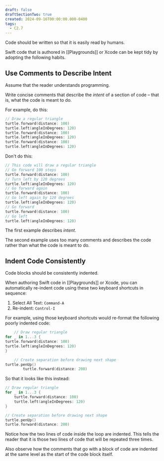 ```yaml
---
draft: false
draftSectionTwo: true
created: 2024-09-16T00:00:00.000-0400
tags:
  - C2.7
---
```


Code should be written so that it is easily read by humans.

Swift code that is authored in [[Playgrounds]] or Xcode can be kept tidy by adopting the following habits.

## Use Comments to Describe Intent

Assume that the reader understands programming.

Write concise comments that describe the *intent* of  a section of code – that is, what the code is meant to do.

For example, do this:

```swift
// Draw a regular triangle
turtle.forward(distance: 100)
turtle.left(angleInDegrees: 120)
turtle.forward(distance: 100)
turtle.left(angleInDegrees: 120)
turtle.forward(distance: 100)
turtle.left(angleInDegrees: 120)
```

Don't do this:

```swift
// This code will draw a regular triangle
// Go forward 100 steps
turtle.forward(distance: 100)
// Turn left by 120 degrees
turtle.left(angleInDegrees: 120)
// Go forward again
turtle.forward(distance: 100)
// Go left again by 120 degrees
turtle.left(angleInDegrees: 120)
// Go forward
turtle.forward(distance: 100)
// Go left
turtle.left(angleInDegrees: 120)
```

The first example describes *intent*.

The second example uses too many comments and describes the code rather than what the code is meant to do.
## Indent Code Consistently

Code blocks should be consistently indented.

When authoring Swift code in [[Playgrounds]] or Xcode, you can automatically re-indent code using these two keyboard shortcuts in sequence:

1. Select All Text: `Command-A`
2. Re-indent: `Control-I`

For example, using those keyboard shortcuts would re-format the following poorly indented code:

```swift
    // Draw regular triangle
for _ in 1...3 {
turtle.forward(distance: 100)
turtle.left(angleInDegrees: 120)
}

    // Create separation before drawing next shape
turtle.penUp()
        turtle.forward(distance: 200)
```

So that it looks like this instead:

```swift
// Draw regular triangle
for _ in 1...3 {
    turtle.forward(distance: 100)
    turtle.left(angleInDegrees: 120)
}

// Create separation before drawing next shape
turtle.penUp()
turtle.forward(distance: 200)
```

Notice how the two lines of code inside the loop are indented. This tells the reader that it is those two lines of code that will be repeated three times.

Also observe how the comments that go with a block of code are indented at the same level as the start of the code block itself.